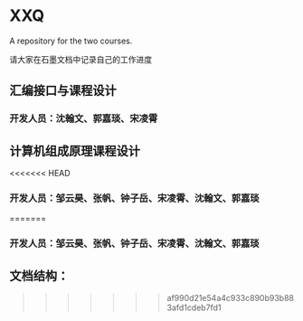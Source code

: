 # XXQ

A repository for the two courses.

请大家在石墨文档中记录自己的工作进度

## 汇编接口与课程设计

### 开发人员：沈翰文、郭嘉琰、宋凌霄

## 计算机组成原理课程设计

<<<<<<< HEAD
### 开发人员：邹云昊、张帆、钟子岳、宋凌霄、沈翰文、郭嘉琰
=======
### 开发人员：邹云昊、张帆、钟子岳、宋凌霄、沈翰文、郭嘉琰

## 文档结构：
>>>>>>> af990d21e54a4c933c890b93b883afd1cdeb7fd1
